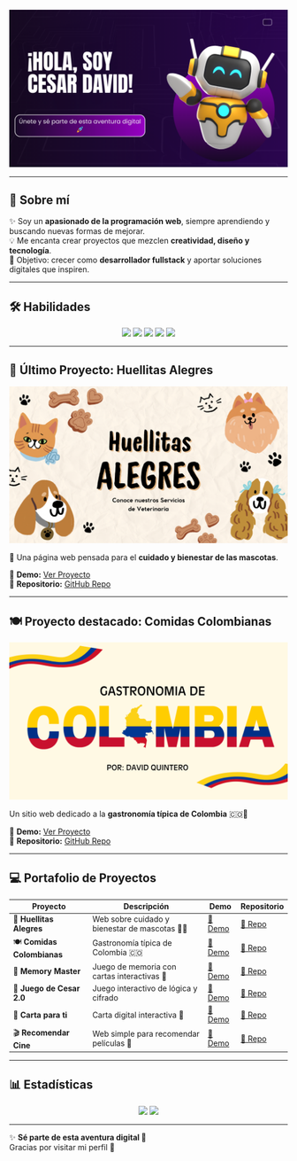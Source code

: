 ![Banner](./portadatech.png)

---

## 🚀 Sobre mí  
✨ Soy un **apasionado de la programación web**, siempre aprendiendo y buscando nuevas formas de mejorar.  
💡 Me encanta crear proyectos que mezclen **creatividad, diseño y tecnología**.  
🎯 Objetivo: crecer como **desarrollador fullstack** y aportar soluciones digitales que inspiren.  

---

## 🛠️ Habilidades  

<p align="center">
  <img src="https://img.shields.io/badge/HTML5-ff4500?style=for-the-badge&logo=html5&logoColor=white" />
  <img src="https://img.shields.io/badge/CSS3-00bfff?style=for-the-badge&logo=css3&logoColor=white" />
  <img src="https://img.shields.io/badge/JavaScript-ffff33?style=for-the-badge&logo=javascript&logoColor=black" />
  <img src="https://img.shields.io/badge/PHP-9370db?style=for-the-badge&logo=php&logoColor=white" />
  <img src="https://img.shields.io/badge/MySQL-20c997?style=for-the-badge&logo=mysql&logoColor=white" />
</p>

---

## 🐾 Último Proyecto: Huellitas Alegres  

<p align="center">
  <a href="https://3145434864c-prog.github.io/Pagina-Veterinaria/">
    <img src="./huellitasalegres.png" alt="Huellitas Alegres" width="600px">
  </a>
</p>

💖 Una página web pensada para el **cuidado y bienestar de las mascotas**.  

🔗 **Demo:** [Ver Proyecto](https://3145434864c-prog.github.io/Pagina-Veterinaria/)  
📂 **Repositorio:** [GitHub Repo](https://github.com/3145434864c-prog/Pagina-Veterinaria)

---

## 🍽️ Proyecto destacado: Comidas Colombianas  

<p align="center">
  <a href="https://3145434864c-prog.github.io/comidas-colombianas/">
    <img src="./portada.png" alt="Comidas Colombianas" width="600px">
  </a>
</p>

Un sitio web dedicado a la **gastronomía típica de Colombia** 🇨🇴🍲  

🔗 **Demo:** [Ver Proyecto](https://3145434864c-prog.github.io/comidas-colombianas/)  
📂 **Repositorio:** [GitHub Repo](https://github.com/3145434864c-prog/comidas-colombianas)

---

## 💻 Portafolio de Proyectos  

| Proyecto | Descripción | Demo | Repositorio |
|----------|-------------|------|-------------|
| 🐾 **Huellitas Alegres** | Web sobre cuidado y bienestar de mascotas 🐶🐱 | [🔗 Demo](https://3145434864c-prog.github.io/Pagina-Veterinaria/) | [📂 Repo](https://github.com/3145434864c-prog/Pagina-Veterinaria) |
| 🍽️ **Comidas Colombianas** | Gastronomía típica de Colombia 🇨🇴 | [🔗 Demo](https://3145434864c-prog.github.io/comidas-colombianas/) | [📂 Repo](https://github.com/3145434864c-prog/comidas-colombianas) |
| 🎲 **Memory Master** | Juego de memoria con cartas interactivas 🧠 | [🔗 Demo](https://3145434864c-prog.github.io/Memory-Master-/) | [📂 Repo](https://github.com/3145434864c-prog/Memory-Master-) |
| 🔐 **Juego de Cesar 2.0** | Juego interactivo de lógica y cifrado | [🔗 Demo](https://3145434864c-prog.github.io/juego-de-cesar2.0/) | [📂 Repo](https://github.com/3145434864c-prog/juego-de-cesar2.0) |
| 💌 **Carta para ti** | Carta digital interactiva 💖 | [🔗 Demo](https://3145434864c-prog.github.io/carta_para_ti/) | [📂 Repo](https://github.com/3145434864c-prog/carta_para_ti) |
| 🎬 **Recomendar Cine** | Web simple para recomendar películas 🍿 | [🔗 Demo](https://3145434864c-prog.github.io/Recomendar-cine/) | [📂 Repo](https://github.com/3145434864c-prog/Recomendar-cine) |

---

## 📊 Estadísticas  

<p align="center">
  <img src="https://github-readme-stats.vercel.app/api?username=3145434864c-prog&show_icons=true&theme=radical" height="150" />
  <img src="https://github-readme-stats.vercel.app/api/top-langs/?username=3145434864c-prog&layout=compact&theme=radical" height="150" />
</p>

---

✨ **Sé parte de esta aventura digital 🚀**  
Gracias por visitar mi perfil 🙌

